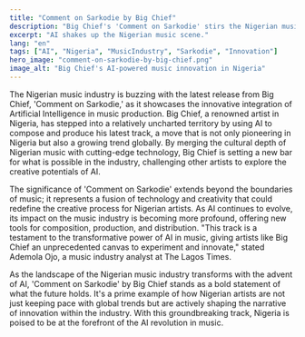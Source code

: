 ```yaml
---
title: "Comment on Sarkodie by Big Chief"
description: "Big Chief's 'Comment on Sarkodie' stirs the Nigerian music industry with AI infusion."
excerpt: "AI shakes up the Nigerian music scene."
lang: "en"
tags: ["AI", "Nigeria", "MusicIndustry", "Sarkodie", "Innovation"]
hero_image: "comment-on-sarkodie-by-big-chief.png"
image_alt: "Big Chief's AI-powered music innovation in Nigeria"
---
```


The Nigerian music industry is buzzing with the latest release from Big Chief, 'Comment on Sarkodie,' as it showcases the innovative integration of Artificial Intelligence in music production. Big Chief, a renowned artist in Nigeria, has stepped into a relatively uncharted territory by using AI to compose and produce his latest track, a move that is not only pioneering in Nigeria but also a growing trend globally. By merging the cultural depth of Nigerian music with cutting-edge technology, Big Chief is setting a new bar for what is possible in the industry, challenging other artists to explore the creative potentials of AI.

The significance of 'Comment on Sarkodie' extends beyond the boundaries of music; it represents a fusion of technology and creativity that could redefine the creative process for Nigerian artists. As AI continues to evolve, its impact on the music industry is becoming more profound, offering new tools for composition, production, and distribution. "This track is a testament to the transformative power of AI in music, giving artists like Big Chief an unprecedented canvas to experiment and innovate," stated Ademola Ojo, a music industry analyst at The Lagos Times.

As the landscape of the Nigerian music industry transforms with the advent of AI, 'Comment on Sarkodie' by Big Chief stands as a bold statement of what the future holds. It's a prime example of how Nigerian artists are not just keeping pace with global trends but are actively shaping the narrative of innovation within the industry. With this groundbreaking track, Nigeria is poised to be at the forefront of the AI revolution in music.